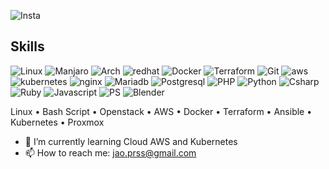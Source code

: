 <!--
## Bem-vindo ao meu portfólio.
-->
![Insta](https://img.shields.io/badge/jprs.drw-E4405F?link=https://www.instagram.com/jprs.drw/&style=for-the-badge&logo=instagram&logoColor=white)

<!--
![](images/capa.png "by @jprs.drw")
-->

## Skills

![Linux](https://img.shields.io/badge/-Linux-FCC624?style=flat-square&logo=linux&logoColor=black)
![Manjaro](https://img.shields.io/badge/-Manjaro-35BF5C?style=flat-square&logo=manjaro&logoColor=white)
![Arch](https://img.shields.io/badge/-Arch-168eca?style=flat-square&logo=arch-linux&logoColor=white)
![redhat](https://img.shields.io/badge/-RedHat-da1414?style=flat-square&logo=redhat&logoColor=white)
![Docker](https://img.shields.io/badge/-Docker-46a2f1?style=flat-square&logo=docker&logoColor=white)
![Terraform](https://img.shields.io/badge/-Terraform-710fde?style=flat-square&logo=terraform&logoColor=white)
![Git](https://img.shields.io/badge/-Git-F05032?style=flat-square&logo=git&logoColor=white)
![aws](https://img.shields.io/badge/-AWS-ff9538?style=flat-square&logo=amazon&logoColor=white)
![kubernetes](https://img.shields.io/badge/-Kubernetes-3887ff?style=flat-square&logo=kubernetes&logoColor=white)
![nginx](https://img.shields.io/badge/-Nginx-08bf0e?style=flat-square&logo=nginx&logoColor=white)
![Mariadb](https://img.shields.io/badge/-MariaDB-003545?style=flat-square&logo=mariadb&logoColor=white)
![Postgresql](https://img.shields.io/badge/-Postgresql-427db5?style=flat-square&logo=postgresql&logoColor=white)
![PHP](https://img.shields.io/badge/-php-775ec2?style=flat-square&logo=php&logoColor=white)
![Python](https://img.shields.io/badge/-Python-ffec29?style=flat-square&logo=python&logoColor=black)
![Csharp](https://img.shields.io/badge/-Csharp-8c44fb?style=flat-square&logo=csharp&logoColor=white)
![Ruby](https://img.shields.io/badge/-Ruby-C70039?style=flat-square&logo=ruby&logoColor=white)
![Javascript](https://img.shields.io/badge/-JavaScript-fff519?style=flat-square&logo=javascript&logoColor=black)
![PS](https://img.shields.io/badge/-Photoshop-31A8FF?style=flat-square&logo=Adobe%20Photoshop&logoColor=white)
![Blender](https://img.shields.io/badge/-Blender-ed961e?style=flat-square&logo=blender&logoColor=white)

Linux • Bash Script • Openstack • AWS • Docker • Terraform • Ansible • Kubernetes • Proxmox

<!--
## Opa, beleza?

Ola, meu nome é João Pedro, tenho 22 anos e gosto de desenvolver e criar. Particularmente gosto de ilustrar as mais variadas artes e desenvolver jogos, como o design de mapas e personagens ou criar scripts para testar mecânicas dentro dos testes em Godot. Vez ou outra brincando com amigos, edito videos curtos usando Davinci Resolve ou Kdenlive para edição de video e postar em n redes sociais. E ultimamente vim desenvolvendo gosto em automatização e implantação de serviços que possam facilitar tarefas cotidianas ou que serião repetitivas para um grupo de pessoas que usam elas.  

Acredito que podemos aprender e ensinar muito com a tecnologia que temos à nossa disposição, criar soluções e resolver problemas alimentados pelo cativo de “como podemos fazer isso melhor do que como está” sempre utilizando o que está à nossa disposição.   

Abaixo venho desenvolvendo algumas tecnologias:

> ☑️​Git com github e gitlab para compartilhamento de códigos. 
> 
> ​☑️​Containers em Docker e Kubernetes. 
> 
> ​☑️​Shell scripts e Python. 
> 
> ☑️Gerencia de credenciais com passbolt ou bitwarden. 
> 
> ☑️Administração de bancos com Postgresql e MariaDB. 
> 
> ☑️Diagramas e mapas de trabalho. 
> 
> ☑️Infraestrutura como Código em Terraform. 

-->

<!--
<div align="center">
    <h1>My recent songs</h1>
      <a href="https://data-card-for-spotify.herokuapp.com/card?user_id=8vad3kykd7t2uc4w4slgpu65z">
        <img src="https://data-card-for-spotify.herokuapp.com/api/card?user_id=8vad3kykd7t2uc4w4slgpu65z" alt="Data Card for Spotify">
      </a>
    <br>
</div>
-->
<!--
  #https://rahuldkjain.github.io/gh-profile-readme-generator/
  #https://github.com/rzashakeri/beautify-github-profile
  #https://github.com/tandpfun/skill-icons#icons-per-line

TheCoolerJoao.md

![](https://img.shields.io/badge/LinkedIn-0077B5?style=for-the-badge&logo=linkedin&logoColor=white)(https://www.linkedin.com/in/jo%C3%A3o-pedro-silva-4930b023a)

[![Top Langs](https://github-readme-stats.vercel.app/api/top-langs/?username=TheCoolerJoao&layout=compact)](https://github.com/s)


**TheCoolerJoao/TheCoolerJoao** is a ✨ _special_ ✨ repository because its `README.md` (this file) appears on your GitHub profile.

Here are some ideas to get you started:

- 🔭 I’m currently working on ...
- 🌱 I’m currently learning Cloud AWS
- 👯 I’m looking to collaborate on ...
- 🤔 I’m looking for help with Kubernetes
- 💬 Ask me about ...
- 📫 How to reach me: ...
- 😄 Pronouns: ...
- ⚡ Fun fact: ...
-->
- 🌱 I’m currently learning Cloud AWS and Kubernetes
- 📫 How to reach me: jao.prss@gmail.com

